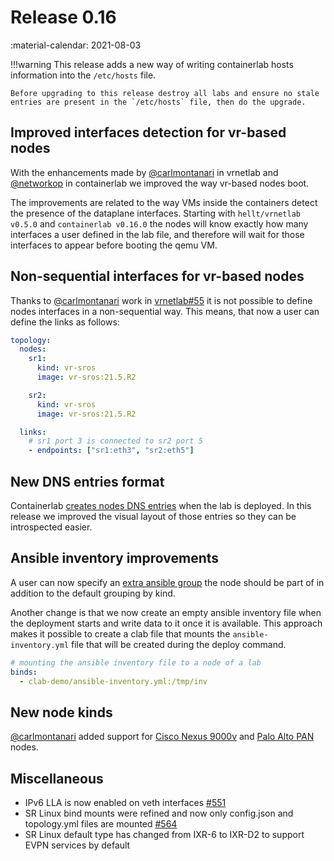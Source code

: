 # Release 0.16
:material-calendar: 2021-08-03

!!!warning
    This release adds a new way of writing containerlab hosts information into the `/etc/hosts` file.

    Before upgrading to this release destroy all labs and ensure no stale entries are present in the `/etc/hosts` file, then do the upgrade.

## Improved interfaces detection for vr-based nodes
With the enhancements made by [@carlmontanari](https://github.com/carlmontanari) in vrnetlab and [@networkop](https://github.com/carlmontanari) in containerlab we improved the way vr-based nodes boot.

The improvements are related to the way VMs inside the containers detect the presence of the dataplane interfaces. Starting with `hellt/vrnetlab v0.5.0` and `containerlab v0.16.0` the nodes will know exactly how many interfaces a user defined in the lab file, and therefore will wait for those interfaces to appear before booting the qemu VM.

## Non-sequential interfaces for vr-based nodes
Thanks to [@carlmontanari](https://github.com/carlmontanari) work in [vrnetlab#55](https://github.com/hellt/vrnetlab/pull/55) it is not possible to define nodes interfaces in a non-sequential way. This means, that now a user can define the links as follows:

```yaml
topology:
  nodes:
    sr1:
      kind: vr-sros
      image: vr-sros:21.5.R2

    sr2:
      kind: vr-sros
      image: vr-sros:21.5.R2

  links:
    # sr1 port 3 is connected to sr2 port 5
    - endpoints: ["sr1:eth3", "sr2:eth5"]
```

## New DNS entries format
Containerlab [creates nodes DNS entries](../manual/network.md#dns) when the lab is deployed. In this release we improved the visual layout of those entries so they can be introspected easier.

## Ansible inventory improvements
A user can now specify an [extra ansible group](../manual/inventory.md#user-defined-groups) the node should be part of in addition to the default grouping by kind.

Another change is that we now create an empty ansible inventory file when the deployment starts and write data to it once it is available. This approach makes it possible to create a clab file that mounts the `ansible-inventory.yml` file that will be created during the deploy command.

```yaml
# mounting the ansible inventory file to a node of a lab
binds:
  - clab-demo/ansible-inventory.yml:/tmp/inv
```

## New node kinds
[@carlmontanari](https://github.com/carlmontanari) added support for [Cisco Nexus 9000v](../manual/kinds/vr-n9kv.md) and [Palo Alto PAN](../manual/kinds/vr-pan.md) nodes.

## Miscellaneous
* IPv6 LLA is now enabled on veth interfaces [#551](https://github.com/srl-labs/containerlab/issues/551)
* SR Linux bind mounts were refined and now only config.json and topology.yml files are mounted [#564](https://github.com/srl-labs/containerlab/issues/564)
* SR Linux default type has changed from IXR-6 to IXR-D2 to support EVPN services by default
